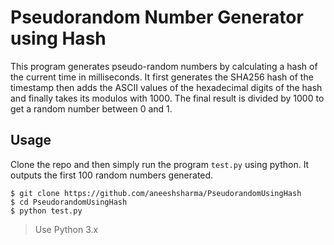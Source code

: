 # Pseudorandom Number Generator using Hash

This program generates pseudo-random numbers by calculating a hash of the current time in milliseconds.
It first generates the SHA256 hash of the timestamp then adds the ASCII values of the hexadecimal digits of the hash and finally takes its modulos with 1000.
The final result is divided by 1000 to get a random number between 0 and 1.

## Usage

Clone the repo and then simply run the program `test.py` using python. It outputs the first 100 random numbers generated.

```
$ git clone https://github.com/aneeshsharma/PseudorandomUsingHash
$ cd PseudorandomUsingHash
$ python test.py
```

> Use Python 3.x
